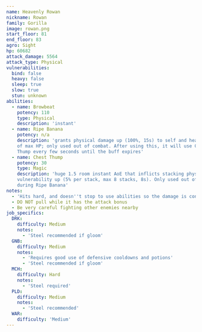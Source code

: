 ```yaml
---
name: Heavenly Rowan
nickname: Rowan
family: Gorilla
image: rowan.png
start_floor: 81
end_floor: 83
agro: Sight
hp: 60682
attack_damage: 5564
attack_type: Physical
vulnerabilities:
  bind: false
  heavy: false
  sleep: true
  slow: true
  stun: unknown
abilities:
  - name: Browbeat
    potency: 110
    type: Physical
    description: 'instant'
  - name: Ripe Banana
    potency: n/a
    description: 'grants physical damage up (100%, 15s) to self and heals ~15%
    of max HP; only used out of combat. After using this, it will use Chest
    Thump every few seconds until the buff expires'
  - name: Chest Thump
    potency: 30
    type: Magic
    description: 'huge 1.5 room instant AoE that inflicts stacking physical
    vulnerability up (5% per stack, max 8 stacks, 8s). Only used out of combat
    during Ripe Banana'
notes:
  - 'Hits hard, and doesn''t stop to use abilities so the damage is constant'
  - DO NOT pull while it has the attack bonus
  - Be very careful fighting other enemies nearby
job_specifics:
  DRK:
    difficulty: Medium
    notes:
      - 'Steel recommended if gloom'
  GNB:
    difficulty: Medium
    notes:
      - 'Requires good use of defensive cooldowns and potions'
      - 'Steel recommended if gloom'
  MCH:
    difficulty: Hard
    notes:
      - 'Steel required'
  PLD:
    difficulty: Medium
    notes:
      - 'Steel recommended'
  WAR:
    difficulty: 'Medium'
---
```

